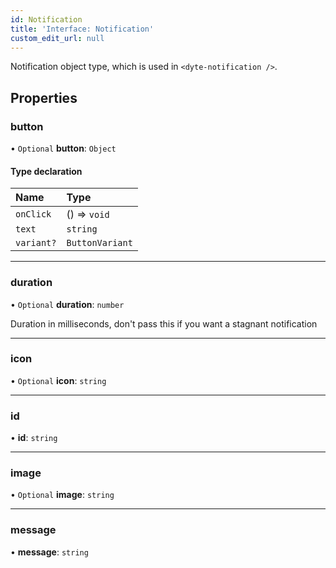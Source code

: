 ```yaml
---
id: Notification
title: 'Interface: Notification'
custom_edit_url: null
---
```


Notification object type, which is used in `<dyte-notification />`.

## Properties

### button

• `Optional` **button**: `Object`

#### Type declaration

| Name | Type |
| :------ | :------ |
| `onClick` | () => `void` |
| `text` | `string` |
| `variant?` | `ButtonVariant` |

___

### duration

• `Optional` **duration**: `number`

Duration in milliseconds, don't pass this if you want a stagnant notification

___

### icon

• `Optional` **icon**: `string`

___

### id

• **id**: `string`

___

### image

• `Optional` **image**: `string`

___

### message

• **message**: `string`


<head>
	<title>React Native UI Kit Interface: Notification</title>
	<meta name="description" content="Learn about the React Native Notification Interface provided by Dyte. Utilize this interface for efficient handling and customization of notifications in your app."/>
</head>
